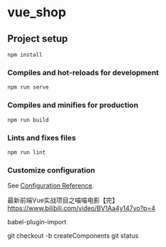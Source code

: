 # vue_shop

## Project setup
```
npm install
```

### Compiles and hot-reloads for development
```
npm run serve
```

### Compiles and minifies for production
```
npm run build
```

### Lints and fixes files
```
npm run lint
```

### Customize configuration
See [Configuration Reference](https://cli.vuejs.org/config/).


最新前端Vue实战项目之喵喵电影【完】
https://www.bilibili.com/video/BV1Aa4y147yo?p=4

babel-plugin-import

git checkout -b createComponents
git status
